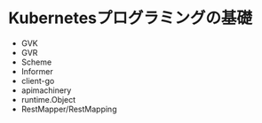 # Kubernetesプログラミングの基礎

* GVK
* GVR
* Scheme
* Informer
* client-go
* apimachinery
* runtime.Object
* RestMapper/RestMapping
